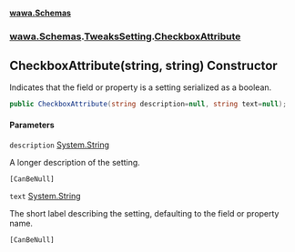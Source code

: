 #### [wawa.Schemas](index.md 'index')
### [wawa.Schemas](wawa.Schemas.md 'wawa.Schemas').[TweaksSetting](TweaksSetting.md 'wawa.Schemas.TweaksSetting').[CheckboxAttribute](TweaksSetting.CheckboxAttribute.md 'wawa.Schemas.TweaksSetting.CheckboxAttribute')

## CheckboxAttribute(string, string) Constructor

Indicates that the field or property is a setting serialized as a boolean.

```csharp
public CheckboxAttribute(string description=null, string text=null);
```
#### Parameters

<a name='wawa.Schemas.TweaksSetting.CheckboxAttribute.CheckboxAttribute(string,string).description'></a>

`description` [System.String](https://docs.microsoft.com/en-us/dotnet/api/System.String 'System.String')

A longer description of the setting.<p/>`[CanBeNull]`

<a name='wawa.Schemas.TweaksSetting.CheckboxAttribute.CheckboxAttribute(string,string).text'></a>

`text` [System.String](https://docs.microsoft.com/en-us/dotnet/api/System.String 'System.String')

The short label describing the setting, defaulting to the field or property name.<p/>`[CanBeNull]`
